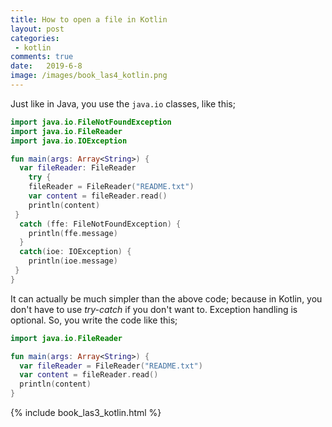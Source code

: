 ```yaml
---
title: How to open a file in Kotlin
layout: post
categories: 
 - kotlin
comments: true
date:   2019-6-8  
image: /images/book_las4_kotlin.png
---
```


Just like in Java, you use the `java.io` classes, like this;

```kotlin
import java.io.FileNotFoundException
import java.io.FileReader
import java.io.IOException

fun main(args: Array<String>) {
  var fileReader: FileReader
    try {
    fileReader = FileReader("README.txt")
    var content = fileReader.read()
    println(content)
 }
  catch (ffe: FileNotFoundException) {
    println(ffe.message)
  }
  catch(ioe: IOException) {
    println(ioe.message)
 }
}
```

It can actually be much simpler than the above code; because in Kotlin, you don't have to use _try-catch_ if you don't want to. Exception handling is optional. So, you write the code like this;

```kotlin
import java.io.FileReader  

fun main(args: Array<String>) {
  var fileReader = FileReader("README.txt")  
  var content = fileReader.read()  
  println(content)
}
```

{% include book_las3_kotlin.html %}